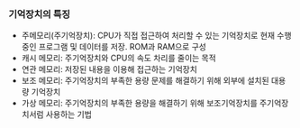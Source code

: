 ### 기억장치의 특징

- 주메모리(주기억장치): CPU가 직접 접근하여 처리할 수 있는 기억장치로 현재 수행 중인 프로그램 및 데이터를 저장. ROM과 RAM으로 구성
- 캐시 메모리: 주기억장치와 CPU의 속도 차리를 줄이는 목적
- 연관 메모리: 저장된 내용을 이용해 접근하는 기억장치
- 보조 메모리: 주기억장치의 부족한 용량 문제를 해결하기 위해 외부에 설치된 대용량 기억장치
- 가상 메모리: 주기억장치의 부족한 용량을 해결하기 위해 보조기억장치를 주기억장치서럼 사용하는 기법